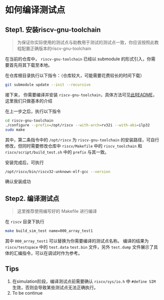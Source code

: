 # 如何编译测试点
## Step1. 安装riscv-gnu-toolchain
> 为保证你实际使用的测试点与助教用于测试的测试点一致，你应该按照此教程配置正确版本的riscv-gnu-toolchain

在当前的仓库中， `riscv-gnu-toolchain` 已经以 submodule 的形式引入，你需要首先将其下载至本地。

在仓库根目录执行以下指令：（仓库较大，可能需要花费较长的时间下载）
``` bash
git submodule update --init --recursive
```

接下来， 你需要编译并安装 `riscv-gnu-toolchain`，具体方法可见[此README](https://github.com/riscv-collab/riscv-gnu-toolchain/blob/b86b2b37d0acc607156ff56ff17ee105a9b48897/README.md)，这里我们只做基本的介绍

在上一步之后，执行以下指令

``` bash
cd riscv-gnu-toolchain
./configure --prefix=/opt/riscv --with-arch=rv32i --with-abi=ilp32
sudo make
```

其中，第二条指令中的 `/opt/riscv` 为 `riscv-gnu-toolchain` 的安装路径，可自行修改，但同时需要修改仓库中 `riscv/Makefile` 中的 `riscv_toolchain` 和 `riscv/script/build_test.sh` 中的 `prefix` 与其一致。

安装完成后，可执行

``` bash
/opt/riscv/bin/riscv32-unknown-elf-gcc --version
```
确认安装成功

## Step2. 编译测试点
> 这里推荐使用编写好的 Makefile 进行编译

在 `riscv` 目录下执行
``` bash
make build_sim_test name=000_array_test1
```

其中 `000_array_test1` 可以替换为你需要编译的测试点名称。
编译的结果为 `riscv/testspace` 中的 `test.data` `test.bin` 文件，另外 `test.dump` 文件展示了具体的汇编指令，可以在调试时作为参考。

## Tips
1. 在simulation阶段，编译测试点前需要确认 `riscv/sys/io.h` 中 `#define SIM` 生效，否则会导致某些测试点无法正确执行。
2. To be continue